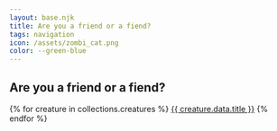 ```yaml
---
layout: base.njk
title: Are you a friend or a fiend?
tags: navigation
icon: /assets/zombi_cat.png
color: --green-blue
---
```


## Are you a friend or a fiend?

{% for creature in collections.creatures %}
<a href="{{ creature.url }}">{{ creature.data.title }}</a>
{% endfor %}